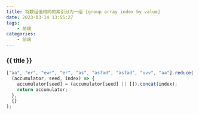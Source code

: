 ```yaml
---
title: 将数组值相同的索引分为一组 [group array index by value]
date: 2023-03-14 13:55:27
tags:
    - 前端
categories:
    - 前端
---
```


### {{ title }}
<!-- more -->

```javascript
["aa", "er", "ewr", "er", "as", "asfad", "asfad", "vvv", "aa"].reduce(
  (accumulator, seed, index) => {
    accumulator[seed] = (accumulator[seed] || []).concat(index);
    return accumulator;
  },
  {}
);
```
